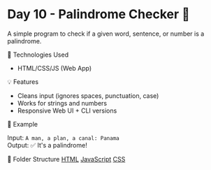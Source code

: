 # Day 10 - Palindrome Checker 🔁

A simple program to check if a given word, sentence, or number is a palindrome.

🔧 Technologies Used

- HTML/CSS/JS (Web App)

💡 Features

- Cleans input (ignores spaces, punctuation, case)
- Works for strings and numbers
- Responsive Web UI + CLI versions

📘 Example

Input: `A man, a plan, a canal: Panama`  
Output: ✅ It's a palindrome!

📁 Folder Structure
[HTML]()
[JavaScript]()
[CSS]()
